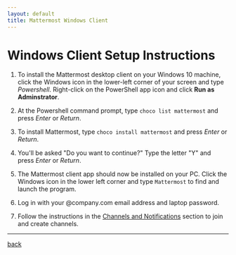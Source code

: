 ```yaml
---
layout: default
title: Mattermost Windows Client
---
```


# Windows Client Setup Instructions

1. To install the Mattermost desktop client on your Windows 10 machine, click the Windows icon in the lower-left corner of your screen and type *Powershell*. Right-click on the PowerShell app icon and click **Run as Adminstrator**.

2. At the Powershell command prompt, type ```choco list mattermost``` and press *Enter* or *Return*.

3. To install Mattermost, type ```choco install mattermost``` and press *Enter* or *Return*.

4. You'll be asked "Do you want to continue?" Type the letter "Y" and press *Enter* or *Return*.

5. The Mattermost client app should now be installed on your PC. Click the Windows icon in the lower left corner and type ```Mattermost``` to find and launch the program.

6. Log in with your @company.com email address and laptop password.

7. Follow the instructions in the [Channels and Notifications](channels_notifications) section to join and create channels.

---

[back](./)

